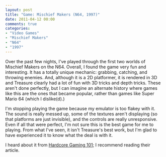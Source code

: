 ```yaml
---
layout: post
title: "Game: Mischief Makers (N64, 1997)"
date: 2011-04-12 00:00
comments: true
categories:
- "Video Games"
- "Mischief Makers"
- "N64"
- "1997"
---
```


Over the past few nights, I've played through the first two worlds
of Mischief Makers on the N64. Overall, I found the game very fun
and interesting. It has a totally unique mechanic: grabbing,
catching, and throwing enemies. And, although it is a 2D
platformer, it is rendered in 3D and Treasure clearly had a lot of
fun with 3D tricks and depth tricks. These aren't done perfectly,
but I can imagine an alternate history where games like this are
the ones that became popular, rather than games like Super Mario
64 (which I dislike(d).)

I'm stopping playing the game because my emulator is too flakey
with it. The sound is really messed up, some of the textures
aren't displaying (so that platforms are just invisible), and the
controls are really unresponsive. Even if all that were perfect,
I'm not sure this is the best game for me to playing. From what
I've seen, it isn't Treasure's best work, but I'm glad to have
experienced it to know what the deal is with it.

I heard about it from [Hardcore Gaming 101](http://www.hardcoregaming101.net/mischiefmakers/mischiefmakers.htm); I recommend reading
their article.
